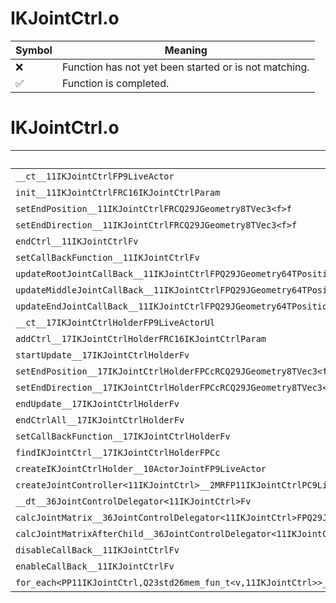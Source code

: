 # IKJointCtrl.o
| Symbol | Meaning 
| ------------- | ------------- 
| :x: | Function has not yet been started or is not matching. 
| :white_check_mark: | Function is completed. 


# IKJointCtrl.o
| Symbol | Decompiled? |
| ------------- | ------------- |
| `__ct__11IKJointCtrlFP9LiveActor` | :x: |
| `init__11IKJointCtrlFRC16IKJointCtrlParam` | :x: |
| `setEndPosition__11IKJointCtrlFRCQ29JGeometry8TVec3<f>f` | :white_check_mark: |
| `setEndDirection__11IKJointCtrlFRCQ29JGeometry8TVec3<f>f` | :white_check_mark: |
| `endCtrl__11IKJointCtrlFv` | :white_check_mark: |
| `setCallBackFunction__11IKJointCtrlFv` | :white_check_mark: |
| `updateRootJointCallBack__11IKJointCtrlFPQ29JGeometry64TPosition3<Q29JGeometry38TMatrix34<Q29JGeometry13SMatrix34C<f>>>RC19JointControllerInfo` | :white_check_mark: |
| `updateMiddleJointCallBack__11IKJointCtrlFPQ29JGeometry64TPosition3<Q29JGeometry38TMatrix34<Q29JGeometry13SMatrix34C<f>>>RC19JointControllerInfo` | :white_check_mark: |
| `updateEndJointCallBack__11IKJointCtrlFPQ29JGeometry64TPosition3<Q29JGeometry38TMatrix34<Q29JGeometry13SMatrix34C<f>>>RC19JointControllerInfo` | :x: |
| `__ct__17IKJointCtrlHolderFP9LiveActorUl` | :white_check_mark: |
| `addCtrl__17IKJointCtrlHolderFRC16IKJointCtrlParam` | :white_check_mark: |
| `startUpdate__17IKJointCtrlHolderFv` | :x: |
| `setEndPosition__17IKJointCtrlHolderFPCcRCQ29JGeometry8TVec3<f>f` | :white_check_mark: |
| `setEndDirection__17IKJointCtrlHolderFPCcRCQ29JGeometry8TVec3<f>f` | :white_check_mark: |
| `endUpdate__17IKJointCtrlHolderFv` | :x: |
| `endCtrlAll__17IKJointCtrlHolderFv` | :x: |
| `setCallBackFunction__17IKJointCtrlHolderFv` | :x: |
| `findIKJointCtrl__17IKJointCtrlHolderFPCc` | :white_check_mark: |
| `createIKJointCtrlHolder__10ActorJointFP9LiveActor` | :x: |
| `createJointController<11IKJointCtrl>__2MRFP11IKJointCtrlPC9LiveActorUsM11IKJointCtrlFPCvPvPQ29JGeometry64TPosition3<Q29JGeometry38TMatrix34<Q29JGeometry13SMatrix34C<f>>>RC19JointControllerInfo_bM11IKJointCtrlFPCvPvPQ29JGeometry64TPosition3<Q29JGeometry38TMatrix34<Q29JGeometry13SMatrix34C<f>>>RC19JointControllerInfo_b_P15JointController` | :x: |
| `__dt__36JointControlDelegator<11IKJointCtrl>Fv` | :x: |
| `calcJointMatrix__36JointControlDelegator<11IKJointCtrl>FPQ29JGeometry64TPosition3<Q29JGeometry38TMatrix34<Q29JGeometry13SMatrix34C<f>>>RC19JointControllerInfo` | :x: |
| `calcJointMatrixAfterChild__36JointControlDelegator<11IKJointCtrl>FPQ29JGeometry64TPosition3<Q29JGeometry38TMatrix34<Q29JGeometry13SMatrix34C<f>>>RC19JointControllerInfo` | :x: |
| `disableCallBack__11IKJointCtrlFv` | :white_check_mark: |
| `enableCallBack__11IKJointCtrlFv` | :white_check_mark: |
| `for_each<PP11IKJointCtrl,Q23std26mem_fun_t<v,11IKJointCtrl>>__3stdFPP11IKJointCtrlPP11IKJointCtrlQ23std26mem_fun_t<v,11IKJointCtrl>_Q23std26mem_fun_t<v,11IKJointCtrl>` | :x: |
